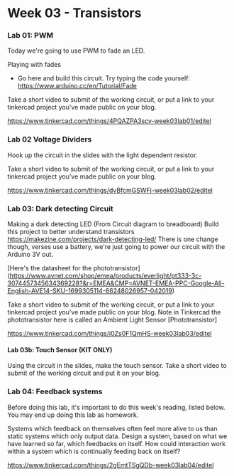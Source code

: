 # Week 03 - Transistors

### Lab 01: PWM

Today we're going to use PWM to fade an LED.

Playing with fades

- Go here and build this circuit. Try typing the code yourself: https://www.arduino.cc/en/Tutorial/Fade

Take a short video to submit of the working circuit, or put a link to your tinkercad project you've made public on your blog.

https://www.tinkercad.com/things/4PQAZPA3scv-week03lab01/editel

### Lab 02 Voltage Dividers

Hook up the circuit in the slides with the light dependent resistor. 

Take a short video to submit of the working circuit, or put a link to your tinkercad project you've made public on your blog.

https://www.tinkercad.com/things/dvBfcmGSWFj-week03lab02/editel

### Lab 03: Dark detecting Circuit

Making a dark detecting LED (From Circuit diagram to breadboard) Build this project to better understand transistors https://makezine.com/projects/dark-detecting-led/ There is one change though, verses use a battery, we're just going to power our circuit with the Arduino 3V out.

[Here's the datasheet for the phototransistor] (https://www.avnet.com/shop/emea/products/everlight/pt333-3c-3074457345634369228?&r=EMEA&CMP=AVNET-EMEA-PPC-Google-All-English-AVE14-SKU-1699305114-66248026957-042019)

Take a short video to submit of the working circuit, or put a link to your tinkercad project you've made public on your blog. Note in Tinkercad the phototransistor here is called an Ambient Light Sensor [Phototransistor]

https://www.tinkercad.com/things/i0Zs0F1QmHS-week03lab03/editel

#### Lab 03b: Touch Sensor (KIT ONLY) 

Using the circuit in the slides, make the touch sensor.
Take a short video to submit of the working circuit and put it on your blog. 



### Lab 04: Feedback systems

Before doing this lab, it's important to do this week's reading, listed below. You may end up doing this lab as homework.

Systems which feedback on themselves often feel more alive to us than static systems which only output data. Design a system, based on what we have learned so far, which feedbacks on itself. How could interaction work within a system which is continually feeding back on itself?



https://www.tinkercad.com/things/2gEmtTSgQDb-week03lab04/editel